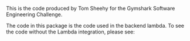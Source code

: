 This is the code produced by Tom Sheehy for the Gymshark Software Engineering Challenge.

The code in this package is the code used in the backend lambda. To see the code without the Lambda integration, please see:

